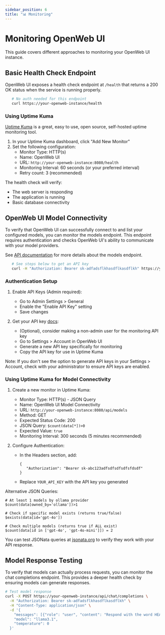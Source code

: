 ```yaml
---
sidebar_position: 6
title: "📊 Monitoring"
---
```


# Monitoring OpenWeb UI

This guide covers different approaches to monitoring your OpenWeb UI instance.

## Basic Health Check Endpoint

OpenWeb UI exposes a health check endpoint at `/health` that returns a 200 OK status when the service is running properly. 


```bash
   # No auth needed for this endpoint
   curl https://your-openweb-instance/health
```

### Using Uptime Kuma
[Uptime Kuma](https://github.com/louislam/uptime-kuma) is a great, easy to use, open source, self-hosted uptime monitoring tool. 

1. In your Uptime Kuma dashboard, click "Add New Monitor"
2. Set the following configuration:
   - Monitor Type: HTTP(s)
   - Name: OpenWeb UI
   - URL: `http://your-openweb-instance:8080/health`
   - Monitoring Interval: 60 seconds (or your preferred interval)
   - Retry count: 3 (recommended)

The health check will verify:
- The web server is responding
- The application is running
- Basic database connectivity

## OpenWeb UI Model Connectivity

To verify that OpenWeb UI can successfully connect to and list your configured models, you can monitor the models endpoint. This endpoint requires authentication and checks OpenWeb UI's ability to communicate with your model providers.

See [API documentation](https://docs.openwebui.com/getting-started/api-endpoints/#-retrieve-all-models) for more details about the models endpoint.


```bash
   # See steps below to get an API key
   curl -H "Authorization: Bearer sk-adfadsflkhasdflkasdflkh" https://your-openweb-instance/api/models
```

### Authentication Setup

1. Enable API Keys (Admin required):
   - Go to Admin Settings > General
   - Enable the "Enable API Key" setting
   - Save changes

2. Get your API key [docs](https://docs.openwebui.com/getting-started/api-endpoints):
   - (Optional), consider making a non-admin user for the monitoring API key
   - Go to Settings > Account in OpenWeb UI
   - Generate a new API key specifically for monitoring
   - Copy the API key for use in Uptime Kuma

Note: If you don't see the option to generate API keys in your Settings > Account, check with your administrator to ensure API keys are enabled.

### Using Uptime Kuma for Model Connectivity

1. Create a new monitor in Uptime Kuma:
   - Monitor Type: HTTP(s) - JSON Query
   - Name: OpenWeb UI Model Connectivity
   - URL: `http://your-openweb-instance:8080/api/models`
   - Method: GET
   - Expected Status Code: 200
   - JSON Query: `$count(data[*])>0`
   - Expected Value: `true`  
   - Monitoring Interval: 300 seconds (5 minutes recommended)

2. Configure Authentication:
   - In the Headers section, add:
     ```
     {
        "Authorization": "Bearer sk-abc123adfsdfsdfsdfsfdsdf"
     }
     ```
   - Replace `YOUR_API_KEY` with the API key you generated

Alternative JSON Queries:
```
# At least 1 models by ollama provider
$count(data[owned_by='ollama'])>1

# Check if specific model exists (returns true/false)
$exists(data[id='gpt-4o'])

# Check multiple models (returns true if ALL exist)
$count(data[id in ['gpt-4o', 'gpt-4o-mini']]) = 2
```

You can test JSONata queries at [jsonata.org](https://try.jsonata.org/) to verify they work with your API response.

## Model Response Testing

To verify that models can actually process requests, you can monitor the chat completions endpoint. This provides a deeper health check by ensuring models can generate responses.

```bash
# Test model response
curl -X POST https://your-openweb-instance/api/chat/completions \
  -H "Authorization: Bearer sk-adfadsflkhasdflkasdflkh" \
  -H "Content-Type: application/json" \
  -d '{
    "messages": [{"role": "user", "content": "Respond with the word HEALTHY"}],
    "model": "llama3.1",
    "temperature": 0
  }'
```
